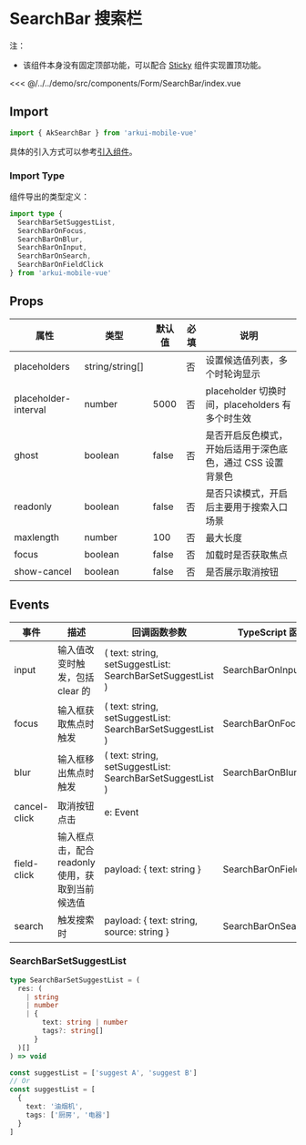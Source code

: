 # SearchBar 搜索栏

注：

- 该组件本身没有固定顶部功能，可以配合 [Sticky](./Sticky.md) 组件实现置顶功能。

<CodeDemo name="SearchBar">

<<< @/../../demo/src/components/Form/SearchBar/index.vue

</CodeDemo>

## Import

```js
import { AkSearchBar } from 'arkui-mobile-vue'
```

具体的引入方式可以参考[引入组件](../guide/import.md)。

### Import Type

组件导出的类型定义：

```ts
import type {
  SearchBarSetSuggestList,
  SearchBarOnFocus,
  SearchBarOnBlur,
  SearchBarOnInput,
  SearchBarOnSearch,
  SearchBarOnFieldClick
} from 'arkui-mobile-vue'
```

## Props

| 属性                 | 类型            | 默认值 | 必填 | 说明                                                        |
| -------------------- | --------------- | ------ | ---- | ----------------------------------------------------------- |
| placeholders         | string/string[] |        | 否   | 设置候选值列表，多个时轮询显示                              |
| placeholder-interval | number          | 5000   | 否   | placeholder 切换时间，placeholders 有多个时生效             |
| ghost                | boolean         | false  | 否   | 是否开启反色模式，开始后适用于深色底色，通过 CSS 设置背景色 |
| readonly             | boolean         | false  | 否   | 是否只读模式，开启后主要用于搜索入口场景                    |
| maxlength            | number          | 100    | 否   | 最大长度                                                    |
| focus                | boolean         | false  | 否   | 加载时是否获取焦点                                          |
| show-cancel          | boolean         | false  | 否   | 是否展示取消按钮                                            |

## Events

| 事件         | 描述                                             | 回调函数参数                                              | TypeScript 函数       |
| ------------ | ------------------------------------------------ | --------------------------------------------------------- | --------------------- |
| input        | 输入值改变时触发，包括 clear 的                  | ( text: string, setSuggestList: SearchBarSetSuggestList ) | SearchBarOnInput      |
| focus        | 输入框获取焦点时触发                             | ( text: string, setSuggestList: SearchBarSetSuggestList ) | SearchBarOnFocus      |
| blur         | 输入框移出焦点时触发                             | ( text: string, setSuggestList: SearchBarSetSuggestList ) | SearchBarOnBlur       |
| cancel-click | 取消按钮点击                                     | e: Event                                                  |                       |
| field-click  | 输入框点击，配合 readonly 使用，获取到当前候选值 | payload: { text: string }                                 | SearchBarOnFieldClick |
| search       | 触发搜索时                                       | payload: { text: string, source: string }                 | SearchBarOnSearch     |

### SearchBarSetSuggestList

```ts
type SearchBarSetSuggestList = (
  res: (
    | string
    | number
    | {
        text: string | number
        tags?: string[]
      }
  )[]
) => void

const suggestList = ['suggest A', 'suggest B']
// Or
const suggestList = [
  {
    text: '油烟机',
    tags: ['厨房', '电器']
  }
]
```
